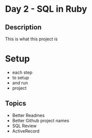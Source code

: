 # Day 2 - SQL in Ruby

## Description
  This is what this project is

# Setup 
- each step
- to setup
- and run
- project

## Topics
- Better Readmes
- Better Github project names
- SQL Review
- ActiveRecord




